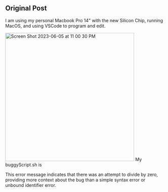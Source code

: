 ## Original Post

I am using my personal Macbook Pro 14" with the new Silicon Chip, running MacOS, and using VSCode to program and edit.

<img width="407" alt="Screen Shot 2023-06-05 at 11 00 30 PM" src="https://github.com/brrandonkim/cse15l-lab-reports/assets/110199983/ed43671a-7d30-4545-a940-a6ae11047a6b">
My buggyScript.sh is 

This error message indicates that there was an attempt to divide by zero, providing more context about the bug than a simple syntax error or unbound identifier error.
